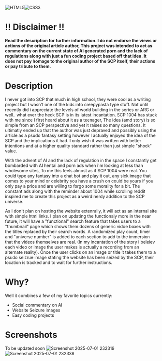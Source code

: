 ![HTML5](https://img.shields.io/badge/html5-%23E34F26.svg?style=for-the-badge&logo=html5&logoColor=white)![CSS3](https://img.shields.io/badge/css3-%231572B6.svg?style=for-the-badge&logo=css3&logoColor=white)

# !! Disclaimer !!
**Read the description for further information. I do not endorse the views or actions of the original article author, This project was intended to act as commentary on the current state of AI generated porn and the lack of regulations along with just a fun coding project based off that idea. It does not pay homage to the original author of the SCP itself, their actions or pay tribute to them.**

<!-- # 1004-FactoryPorn Overview
A "functioning" simulataion of SCP-1004 "Factory Porn" written in HTML, CSS, JS to be hsoted on a web server.
-->

# Description
I never got into SCP that much in high school, they were cool as a writing project but I wasn't one of the kids into creepypasta type stuff. Not until recently did i appreciate the levels of world building in the series or ARG or well.. what ever the heck SCP is in its latest incantation. SCP 1004 has stuck with me since I first heard about it as a teenager, The idea (amd story) is so simple from an SCP perspective and yet it raises so many questions. It ultimatly ended up that the author was just depraved and possibly using the article as a psudo fantasy setting however I actually enjoyed the idea of the SCP and the implications it had. I only wish it was written with better intentions and at a higher quality standard rather than just simple "shock" value.

With the advent of AI and the lack of regulation in the space I constantly get bombarded with AI hentai and porn ads when i'm looking at less than wholesome sites, To me this feels almost as if SCP 1004 were real. You could type any fantasy into a chat bot and play it out, any sick image that comes to your mind or celebrity you have a crush on could be yours if you only pay a price and are willing to forgo some morality for a bit. The constant ads along with the reminder about 1004 while scrolling reddit inspired me to create this project as a weird nerdy addition to the SCP universe. 

As I don't plan on hosting the website extenrally, it will act as an internal site with simple html links. I plan on updating the functionaly more in the near future, it will have a "functional" search feature that takes users to a "thumbnail" page which shows them dozens of generic vidoe boxes with the titles replaced by their search words. A randomized play count, timer and "universe number" is added to each section to add to the immersion that the videos themselves are real. (In my incantation of the story i beleiev each video or image the user makes is actually a recording from an alternate reality). Once the user clicks on an image or title it takes them to a psudo seizrue image stating the website has been seized by the SCP, their location is tracked and to wait for further instructions.

# Why?
Well it combines a few of my favorite topics currently:
- Social commentary on AI
- Website Seizure images
- Easy coding projects

# Screenshots
To be updated soon
![Screenshot 2025-07-01 232319](https://github.com/user-attachments/assets/cf04bdc6-c63f-426b-a755-ef21cb96be8a)
![Screenshot 2025-07-01 232338](https://github.com/user-attachments/assets/a4c15140-9bf7-4128-9053-bcdfd9520912)

